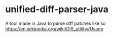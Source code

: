 # unified-diff-parser-java
A tool made in Java to parse diff patches like so https://en.wikipedia.org/wiki/Diff_utility#Usage
